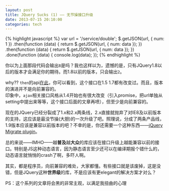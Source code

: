 ```yaml
---
layout: post
title: JQuery Sucks (1) —— 无节操接口升级
date: 2013-07-15 20:10:00
categories: tech
---
```


{% highlight javascript %}
var url = '/service/double';
$.getJSON(url, { num: 1 })
.then(function (data) {
	return $.getJSON(url, { num: data });
})
.then(function (data) {
	return $.getJSON(url, { num: data });
})
.done(function (data) {
	console.log(data);
});
{% endhighlight %}

你以为上面那段代码会输出`8`是吗？我也这样以为，遗憾的是，只有JQuery1.8以后的版本才会满足你的期待。而1.8以前的版本，只会输出`2`。

<!--more-->

why?? `then`的api[在此](http://api.jquery.com/deferred.then/)，你可以看到，这个接口在1.5 1.7都有改变过。而且，版本的演进并不是向前兼容的。		
印象中，`ajax`相关接口风格从1.4开始也有很大改变（引入promise，把url单独从setting中提出来等等，这个接口后面的文章再喷），但至少是向前兼容的。

现在的JQuery已经分裂成了1.x和2.x两条线，2.x直接就抛弃了对IE8及以前版本的支持，这应该是最没节操(大胆)的一次升级了吧。照理说，分成了两条产品线，1.9版本应该是兼容以前版本的吧？不幸的是，你还需要一个这种东西——[jQuery Migrate plugin](http://jquery.com/download/)。

总的来说——IMHO——越**普及**越**大众**的库应该在接口升级上越能兼容以前的接口。特别是JS这种动态语言，因为静态语言至少还可以在编译期报个错什么的，动态语言就悄悄的crash了啊，多吓人啊。

其实，都是程序员，向前兼容的难处，大家都懂。有些接口就是该废掉，这是没错，但是JQuery这种**世界级**的库，不是应该有更elegant的解决方案才对么？

PS：这个系列的文章将会黑的非常主观，以满足我扭曲的心理